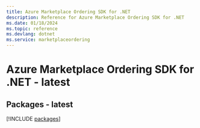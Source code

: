 ```yaml
---
title: Azure Marketplace Ordering SDK for .NET
description: Reference for Azure Marketplace Ordering SDK for .NET
ms.date: 01/18/2024
ms.topic: reference
ms.devlang: dotnet
ms.service: marketplaceordering
---
```

# Azure Marketplace Ordering SDK for .NET - latest
## Packages - latest
[!INCLUDE [packages](marketplace-ordering-index.md)]